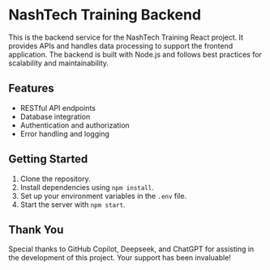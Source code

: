 # NashTech Training Backend

This is the backend service for the NashTech Training React project. It provides APIs and handles data processing to support the frontend application. The backend is built with Node.js and follows best practices for scalability and maintainability.

## Features
- RESTful API endpoints
- Database integration
- Authentication and authorization
- Error handling and logging

## Getting Started
1. Clone the repository.
2. Install dependencies using `npm install`.
3. Set up your environment variables in the `.env` file.
4. Start the server with `npm start`.

## Thank You
Special thanks to GitHub Copilot, Deepseek, and ChatGPT for assisting in the development of this project. Your support has been invaluable!
